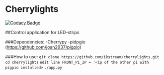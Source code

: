 # Cherrylights

[![Codacy Badge](https://api.codacy.com/project/badge/Grade/9201ab289ee54c64b5adc5a9699226c6)](https://app.codacy.com/app/ikstream/cherrylights?utm_source=github.com&utm_medium=referral&utm_content=ikstream/cherrylights&utm_campaign=badger)

##Control application for LED-strips

###Dependencies:
            -Cherrypy
            -pidpgio (https://github.com/joan2937/pigpio)
            
###How to use:
          `git clone https://github.com/ikstream/cherrylights.git`
          `cd cherrylights`
          `edit line FRONT_PI_IP = '<ip of the other pi with pigpio installed>`
          `./app.py`
